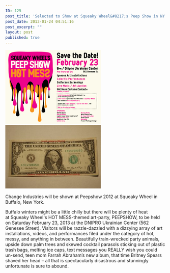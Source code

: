 ```yaml
---
ID: 125
post_title: 'Selected to Show at Squeaky Wheel&#8217;s Peep Show in NY'
post_date: 2013-01-24 04:51:16
post_excerpt: ""
layout: post
published: true
---
```

<a href="/uploads/2013/02/postcard.gif"><img class="alignnone size-medium wp-image-127" alt="postcard" src="/uploads/2013/02/postcard-300x233.gif" width="300" height="233" /></a><a href="/uploads/2013/02/4339304345_44cffe629d_o-1.jpg"><img class="alignnone size-medium wp-image-128" alt="4339304345_44cffe629d_o (1)" src="/uploads/2013/02/4339304345_44cffe629d_o-1-300x199.jpg" width="300" height="199" /></a>

Change Industries will be shown at Peepshow 2012 at Squeaky Wheel in Buffalo, New York.

Buffalo winters might be a little chilly but there will be plenty of heat at Squeaky Wheel's HOT MESS-themed art-party, PEEPSHOW, to be held on Saturday February 23, 2013 at the DNIPRO Ukrainian Center (562 Genesee Street). Visitors will be razzle-dazzled with a dizzying array of art installations, videos, and performances filed under the category of hot, messy, and anything in between. Beautifully train-wrecked party animals, upside down palm trees and skewed cocktail parasols sticking out of plastic trash bags, melting ice caps, text messages you REALLY wish you could un-send, teen mom Farrah Abraham’s new album, that time Britney Spears shaved her head – all that is spectacularly disastrous and stunningly unfortunate is sure to abound.